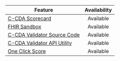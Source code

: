 | Feature | Availability
| --------------- | :-----------------------------:
| [C-CDA Scorecard](https://sitenv.org/scorecard/) | Available
| [FHIR Sandbox](https://sitenv.org/sandbox-fhir) | Available
| [C-CDA Validator Source Code](https://github.com/siteadmin/referenceccdavalidator/releases)| Available
| [C-CDA Validator API Utility](https://ttpds.sitenv.org:8443/referenceccdaservice/swagger-ui.html#/reference-ccda-validation-controller)| Available
| [One Click Score](https://oncprojectracking.healthit.gov/wiki/display/TechLabTU/ONC+One+Click+Scorecard)| Available
